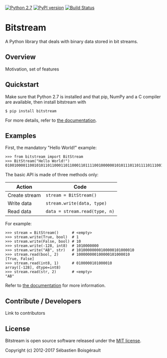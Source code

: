 [![Python 2.7](https://img.shields.io/badge/python-2.7-blue.svg)](https://www.python.org/download/releases/2.7/)
[![PyPI version](https://img.shields.io/pypi/v/bitstream.svg)](https://pypi.python.org/pypi/bitstream/2.0.3)
[![Build Status](https://travis-ci.org/boisgera/bitstream.svg?branch=master)](https://travis-ci.org/boisgera/bitstream)

# Bitstream

A Python library that deals with binary data stored in bit streams.

Overview
--------------------------------------------------------------------------------

Motivation, set of features


Quickstart
--------------------------------------------------------------------------------

Make sure that Python 2.7 is installed and that pip, NumPy and a C compiler 
are available, then install bitstream with

    $ pip install bitstream

[pip]: https://packaging.python.org/tutorials/installing-packages/#install-pip-setuptools-and-wheel

For more details, refer to [the documentation][install].

[install]: http://boisgera.github.io/bitstream/installation/

Examples
--------------------------------------------------------------------------------

First, the mandatory "Hello World!" example:

    >>> from bitstream import BitStream
    >>> BitStream("Hello World!")
    010010000110010101101100011011000110111100100000010101110110111101110010011011000110010000100001

The basic API is made of three methods only:

| Action        | Code                          |
|---------------|-------------------------------|
| Create stream | `stream = BitStream()`        |
| Write data    | `stream.write(data, type)`    |
| Read data     | `data = stream.read(type, n)` |

For example:

    >>> stream = BitStream()      # <empty>
    >>> stream.write(True, bool)  # 1
    >>> stream.write(False, bool) # 10
    >>> stream.write(-128, int8)  # 1010000000
    >>> stream.write("AB", str)   # 10100000000100000101000010
    >>> stream.read(bool, 2)      # 100000000100000101000010
    [True, False]
    >>> stream.read(int8, 1)      # 0100000101000010
    array([-128], dtype=int8)
    >>> stream.read(str, 2)       # <empty>
    "AB"

Refer to [the documentation](http://boisgera.github.io/bitstream/) for more
information.


Contribute / Developers
--------------------------------------------------------------------------------

Link to contributors


License
--------------------------------------------------------------------------------

Bitstream is open source software released under the [MIT license](LICENSE.txt).

Copyright (c) 2012-2017 Sébastien Boisgérault


